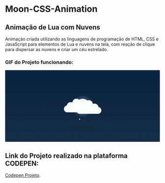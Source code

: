 # Moon-CSS-Animation

<h2>Animação de Lua com Nuvens</h2>

<p>Animação criada utilizando as linguagens de programação de HTML, CSS e JavaScript para elementos de Lua e nuvens na tela, com reação de clique para dispersar as nuvens e criar um céu estrelado.</p>

<h3>GIF do Projeto funcionando:</h3>


![](https://github.com/ThiagoArchete/Moon-CSS-Animation/blob/main/gif2/20240525_202411.gif)

<h2>Link do Projeto realizado na plataforma CODEPEN:</h2>

[Codepen Projeto](https://codepen.io/ThiagoArchete/pen/MWdjQgm).
